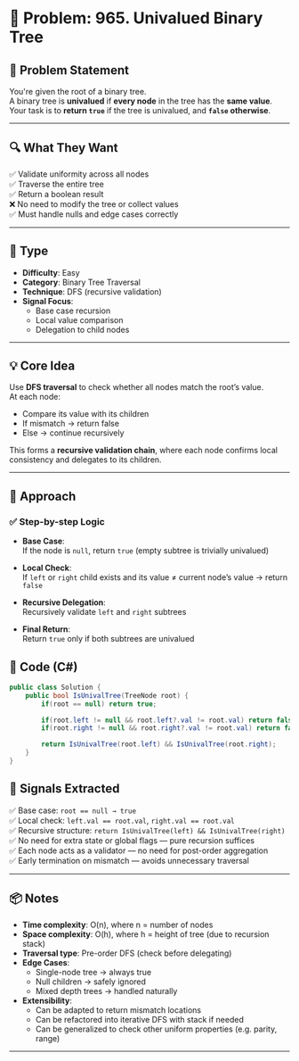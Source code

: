 # 🧠 Problem: 965. Univalued Binary Tree

## 📜 Problem Statement  
You're given the root of a binary tree.  
A binary tree is **univalued** if **every node** in the tree has the **same value**.  
Your task is to **return `true`** if the tree is univalued, and **`false` otherwise**.

---

## 🔍 What They Want  
✅ Validate uniformity across all nodes  
✅ Traverse the entire tree  
✅ Return a boolean result  
❌ No need to modify the tree or collect values  
✅ Must handle nulls and edge cases correctly  

---

## 📌 Type  
- **Difficulty**: Easy  
- **Category**: Binary Tree Traversal  
- **Technique**: DFS (recursive validation)  
- **Signal Focus**:  
  - Base case recursion  
  - Local value comparison  
  - Delegation to child nodes  

---

## 💡 Core Idea  
Use **DFS traversal** to check whether all nodes match the root’s value.  
At each node:  
- Compare its value with its children  
- If mismatch → return false  
- Else → continue recursively  

This forms a **recursive validation chain**, where each node confirms local consistency and delegates to its children.

---

## 🔧 Approach

### ✅ Step-by-step Logic  
- **Base Case**:  
  If the node is `null`, return `true` (empty subtree is trivially univalued)

- **Local Check**:  
  If `left` or `right` child exists and its value ≠ current node’s value → return `false`

- **Recursive Delegation**:  
  Recursively validate `left` and `right` subtrees

- **Final Return**:  
  Return `true` only if both subtrees are univalued


## 🧱 Code (C#)
```csharp
public class Solution {
    public bool IsUnivalTree(TreeNode root) {
        if(root == null) return true;

        if(root.left != null && root.left?.val != root.val) return false;
        if(root.right != null && root.right?.val != root.val) return false;

        return IsUnivalTree(root.left) && IsUnivalTree(root.right);
    }
}
```

## 🧩 Signals Extracted

✅ Base case: `root == null → true`  
✅ Local check: `left.val == root.val`, `right.val == root.val`  
✅ Recursive structure: `return IsUnivalTree(left) && IsUnivalTree(right)`  
✅ No need for extra state or global flags — pure recursion suffices  
✅ Each node acts as a validator — no need for post-order aggregation  
✅ Early termination on mismatch — avoids unnecessary traversal  

---

## 📦 Notes

- **Time complexity**: O(n), where n = number of nodes  
- **Space complexity**: O(h), where h = height of tree (due to recursion stack)  
- **Traversal type**: Pre-order DFS (check before delegating)  
- **Edge Cases**:  
  - Single-node tree → always true  
  - Null children → safely ignored  
  - Mixed depth trees → handled naturally  
- **Extensibility**:  
  - Can be adapted to return mismatch locations  
  - Can be refactored into iterative DFS with stack if needed  
  - Can be generalized to check other uniform properties (e.g. parity, range)





---
